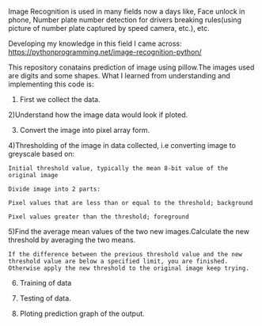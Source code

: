 Image Recognition is used in many fields now a days like, Face unlock in phone, Number plate number detection for drivers breaking rules(using picture of number plate captured by speed camera, etc.), etc.

Developing my knowledge in this field I came across:
https://pythonprogramming.net/image-recognition-python/

This repository conatains prediction of image using pillow.The images used are digits and some shapes.
What I learned from understanding and implementing this code is:

1) First we collect the data.

2)Understand how the image data would look if ploted.

3) Convert the image into pixel array form.

4)Thresholding of the image in data collected, i.e converting image to greyscale based on:
    
    Initial threshold value, typically the mean 8-bit value of the original image
    
    Divide image into 2 parts:
    
    Pixel values that are less than or equal to the threshold; background
    
    Pixel values greater than the threshold; foreground
   
5)Find the average mean values of the two new images.Calculate the new threshold by averaging the two means.
                                                                  
    If the difference between the previous threshold value and the new threshold value are below a specified limit, you are finished.  
    Otherwise apply the new threshold to the original image keep trying.
6) Training of data
 
7) Testing of data.

8) Ploting prediction graph of the output.


  
